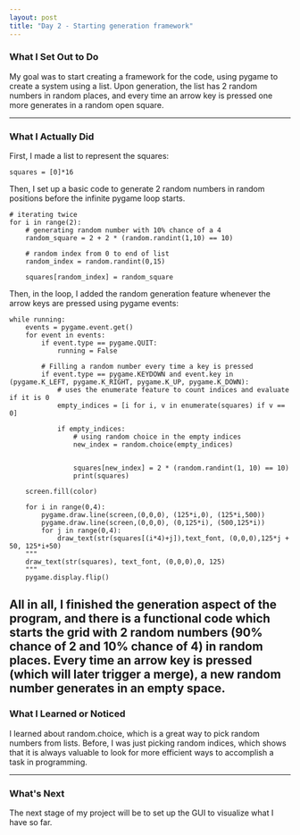 ```yaml
---
layout: post
title: "Day 2 - Starting generation framework"
---
```


### What I Set Out to Do
My goal was to start creating a framework for the code, using pygame to create a system using a list. Upon generation, the list has 2 random numbers in random places, and every time an arrow key is pressed one more generates in a random open square.

---

### What I Actually Did

First, I made a list to represent the squares:
~~~
squares = [0]*16
~~~~
Then, I set up a basic code to generate 2 random numbers in random positions before the infinite pygame loop starts.
~~~
# iterating twice
for i in range(2):
    # generating random number with 10% chance of a 4
    random_square = 2 + 2 * (random.randint(1,10) == 10)

    # random index from 0 to end of list
    random_index = random.randint(0,15)
    
    squares[random_index] = random_square
~~~
Then, in the loop, I added the random generation feature whenever the arrow keys are pressed using pygame events:
~~~
while running:
    events = pygame.event.get()
    for event in events:
        if event.type == pygame.QUIT:
            running = False

        # Filling a random number every time a key is pressed
        if event.type == pygame.KEYDOWN and event.key in (pygame.K_LEFT, pygame.K_RIGHT, pygame.K_UP, pygame.K_DOWN):
            # uses the enumerate feature to count indices and evaluate if it is 0
            empty_indices = [i for i, v in enumerate(squares) if v == 0]
            
            if empty_indices:
                # using random choice in the empty indices
                new_index = random.choice(empty_indices)

                
                squares[new_index] = 2 * (random.randint(1, 10) == 10)
                print(squares)

    screen.fill(color)
    
    for i in range(0,4):
        pygame.draw.line(screen,(0,0,0), (125*i,0), (125*i,500))
        pygame.draw.line(screen,(0,0,0), (0,125*i), (500,125*i))
        for j in range(0,4):
            draw_text(str(squares[(i*4)+j]),text_font, (0,0,0),125*j + 50, 125*i+50)
    """
    draw_text(str(squares), text_font, (0,0,0),0, 125)
    """
    pygame.display.flip()
~~~
All in all, I finished the generation aspect of the program, and there is a functional code which starts the grid with 2 random numbers (90% chance of 2 and 10% chance of 4) in random places. Every time an arrow key is pressed (which will later trigger a merge), a new random number generates in an empty space.
---

### What I Learned or Noticed
I learned about random.choice, which is a great way to pick random numbers from lists. Before, I was just picking random indices, which shows that it is always valuable to look for more efficient ways to accomplish a task in programming.

---

### What's Next

The next stage of my project will be to set up the GUI to visualize what I have so far. 
